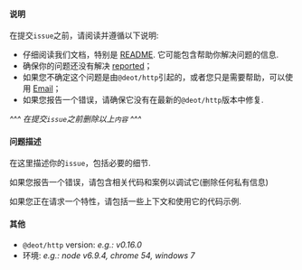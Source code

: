 <!-- Click "Preview" for a more readable version -->

#### 说明

在提交`issue`之前，请阅读并遵循以下说明:

- 仔细阅读我们文档，特别是 [README](https://github.com/deot/http/blob/master/README.md). 它可能包含帮助你解决问题的信息.
- 确保你的问题还没有解决 [reported](https://github.com/deot/http/issues?utf8=%E2%9C%93&q=is%3Aissue)；
- 如果您不确定这个问题是由`@deot/http`引起的，或者您只是需要帮助，可以使用 [Email](zrd0921@icloud.com)；
- 如果您报告一个错误，请确保它没有在最新的`@deot/http`版本中修复.

*^^^ 在提交`issue`之前删除以上`内容` ^^^*

#### 问题描述

在这里描述你的`issue`，包括必要的细节.

如果您报告一个错误，请包含相关代码和案例以调试它(删除任何私有信息)

如果您正在请求一个特性，请包括一些上下文和使用它的代码示例.

#### 其他

- `@deot/http` version: *e.g.: v0.16.0*
- 环境: *e.g.: node v6.9.4, chrome 54, windows 7*
